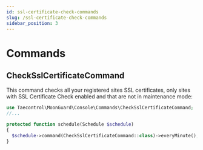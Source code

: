```yaml
---
id: ssl-certificate-check-commands
slug: /ssl-certificate-check-commands
sidebar_position: 3
---
```


# Commands

## CheckSslCertificateCommand

This command checks all your registered sites SSL certificates, only sites with SSL Certificate Check enabled and that are not in maintenance mode:

```php title="app/Console/Kernel.php"
use Taecontrol\MoonGuard\Console\Commands\CheckSslCertificateCommand;
//...

protected function schedule(Schedule $schedule)
{
  $schedule->command(CheckSslCertificateCommand::class)->everyMinute();
}
```
